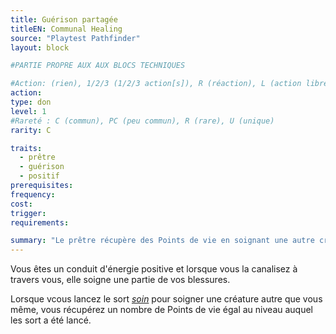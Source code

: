 ```yaml
---
title: Guérison partagée
titleEN: Communal Healing
source: "Playtest Pathfinder"
layout: block

#PARTIE PROPRE AUX AUX BLOCS TECHNIQUES

#Action: (rien), 1/2/3 (1/2/3 action[s]), R (réaction), L (action libre)
action: 
type: don
level: 1
#Rareté : C (commun), PC (peu commun), R (rare), U (unique)
rarity: C

traits:
  - prêtre
  - guérison
  - positif
prerequisites: 
frequency: 
cost:
trigger: 
requirements:

summary: "Le prêtre récupère des Points de vie en soignant une autre créature."
---
```


Vous êtes un conduit d'énergie positive et lorsque vous la canalisez à travers vous, elle soigne une partie de vos blessures.

Lorsque vcous lancez le sort [*soin*](/sorts/soin.html) pour soigner une créature autre que vous même, vous récupérez un nombre de Points de vie égal au niveau auquel les sort a été lancé.
